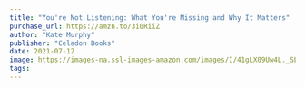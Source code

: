 ```yaml
---
title: "You're Not Listening: What You're Missing and Why It Matters"
purchase_url: https://amzn.to/3i0RiiZ
author: "Kate Murphy"
publisher: "Celadon Books"
date: 2021-07-12
image: https://images-na.ssl-images-amazon.com/images/I/41gLX09Uw4L._SL75_.jpg
tags:
---
```


